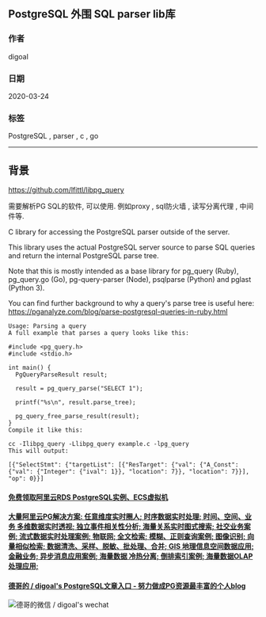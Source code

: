 ## PostgreSQL 外围 SQL parser lib库   
                                      
### 作者                                                                                                      
digoal                                                                                                                                               
                                                        
### 日期                                                                                                                                               
2020-03-24                                                                                                                                           
                                                                                                                                               
### 标签                                                                                                                                               
PostgreSQL , parser , c , go             
                                                   
----                                             
                                                        
## 背景            
https://github.com/lfittl/libpg_query  
  
需要解析PG SQL的软件, 可以使用.  例如proxy , sql防火墙 , 读写分离代理 , 中间件等.    
  
C library for accessing the PostgreSQL parser outside of the server.  
  
This library uses the actual PostgreSQL server source to parse SQL queries and return the internal PostgreSQL parse tree.  
  
Note that this is mostly intended as a base library for pg_query (Ruby), pg_query.go (Go), pg-query-parser (Node), psqlparse (Python) and pglast (Python 3).  
  
You can find further background to why a query's parse tree is useful here: https://pganalyze.com/blog/parse-postgresql-queries-in-ruby.html  
  
```  
Usage: Parsing a query  
A full example that parses a query looks like this:  
  
#include <pg_query.h>  
#include <stdio.h>  
  
int main() {  
  PgQueryParseResult result;  
  
  result = pg_query_parse("SELECT 1");  
  
  printf("%s\n", result.parse_tree);  
  
  pg_query_free_parse_result(result);  
}  
Compile it like this:  
  
cc -Ilibpg_query -Llibpg_query example.c -lpg_query  
This will output:  
  
[{"SelectStmt": {"targetList": [{"ResTarget": {"val": {"A_Const": {"val": {"Integer": {"ival": 1}}, "location": 7}}, "location": 7}}], "op": 0}}]  
```  
  
  
  
  
  
  
  
  
  
  
  
  
  
  
  
  
  
  
#### [免费领取阿里云RDS PostgreSQL实例、ECS虚拟机](https://www.aliyun.com/database/postgresqlactivity "57258f76c37864c6e6d23383d05714ea")
  
  
#### [大量阿里云PG解决方案: 任意维度实时圈人; 时序数据实时处理; 时间、空间、业务 多维数据实时透视; 独立事件相关性分析; 海量关系实时图式搜索; 社交业务案例; 流式数据实时处理案例; 物联网; 全文检索; 模糊、正则查询案例; 图像识别; 向量相似检索; 数据清洗、采样、脱敏、批处理、合并; GIS 地理信息空间数据应用; 金融业务; 异步消息应用案例; 海量数据 冷热分离; 倒排索引案例; 海量数据OLAP处理应用;](https://yq.aliyun.com/topic/118 "40cff096e9ed7122c512b35d8561d9c8")
  
  
#### [德哥的 / digoal's PostgreSQL文章入口 - 努力做成PG资源最丰富的个人blog](https://github.com/digoal/blog/blob/master/README.md "22709685feb7cab07d30f30387f0a9ae")
  
  
![德哥的微信 / digoal's wechat](../pic/digoal_weixin.jpg "f7ad92eeba24523fd47a6e1a0e691b59")
  

